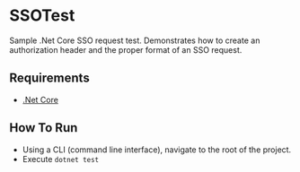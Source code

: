 # SSOTest
Sample .Net Core SSO request test. Demonstrates how to create an authorization header and the proper format of an SSO request.


## Requirements
- [.Net Core](https://www.microsoft.com/net/core)

## How To Run
- Using a CLI (command line interface), navigate to the root of the project.
- Execute `dotnet test` 



